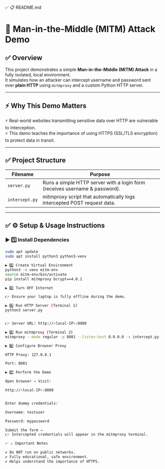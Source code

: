 
✅ 📋 README.md
# 🚨 Man-in-the-Middle (MITM) Attack Demo

## ✅ Overview

This project demonstrates a simple **Man-in-the-Middle (MITM) Attack** in a fully isolated, local environment.  
It simulates how an attacker can intercept username and password sent over **plain HTTP** using `mitmproxy` and a custom Python HTTP server.

---

## ⚡ Why This Demo Matters

⚡️ Real-world websites transmitting sensitive data over HTTP are vulnerable to interception.  
⚡️ This demo teaches the importance of using HTTPS (SSL/TLS encryption) to protect data in transit.

---

## ✅ Project Structure

| Filename       | Purpose |
|--------------|----------|
| `server.py`    | Runs a simple HTTP server with a login form (receives username & password). |
| `intercept.py` | mitmproxy script that automatically logs intercepted POST request data. |

---

## ✅ ⚙️ Setup & Usage Instructions

### ▶️ 1️⃣ Install Dependencies

```bash
sudo apt update
sudo apt install python3 python3-venv

▶️ 2️⃣ Create Virtual Environment
python3 -m venv mitm-env
source mitm-env/bin/activate
pip install mitmproxy bcrypt==4.0.1

▶️ 3️⃣ Turn OFF Internet

👉 Ensure your laptop is fully offline during the demo.

▶️ 4️⃣ Run HTTP Server (Terminal 1)
python3 server.py


👉 Server URL: http://<local-IP>:8080

▶️ 5️⃣ Run mitmproxy (Terminal 2)
mitmproxy --mode regular -p 8081 --listen-host 0.0.0.0 -s intercept.py

▶️ 6️⃣ Configure Browser Proxy

HTTP Proxy: 127.0.0.1

Port: 8081

▶️ 7️⃣ Perform the Demo

Open browser → Visit:

http://<local-IP>:8080


Enter dummy credentials:

Username: testuser

Password: mypassword

Submit the form →
👉 Intercepted credentials will appear in the mitmproxy terminal.

✅ ⚠️ Important Notes

✔️ Do NOT run on public networks.
✔️ Fully educational, safe environment.
✔️ Helps understand the importance of HTTPS.
